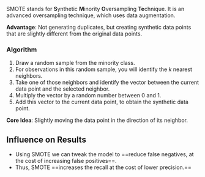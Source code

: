 SMOTE stands for **S**ynthetic **M**inority **O**versampling **Te**chnique. It is an advanced oversampling technique, which uses data augmentation. 

**Advantage**: Not generating duplicates, but creating synthetic data points that are slightly different from the original data points. 

### Algorithm

1. Draw a random sample from the minority class.
2. For observations in this random sample, you will identify the $k$ nearest neighbors.
3. Take one of those neighbors and identify the vector between the current data point and the selected neighbor.
4. Multiply the vector by a random number between 0 and 1.
5. Add this vector to the current data point, to obtain the synthetic data point.

**Core Idea**: Slightly moving the data point in the direction of its neighbor.

## Influence on Results

- Using SMOTE we can tweak the model to ==reduce false negatives, at the cost of increasing false positives==.
- Thus, SMOTE ==increases the recall at the cost of lower precision.== 
